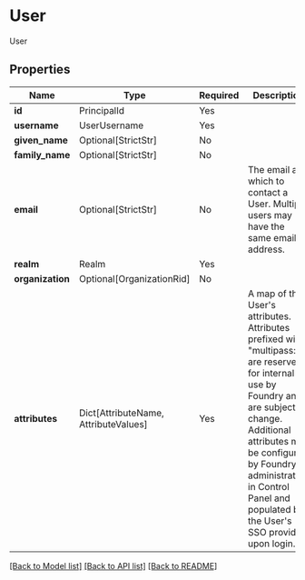 # User

User

## Properties
| Name | Type | Required | Description |
| ------------ | ------------- | ------------- | ------------- |
**id** | PrincipalId | Yes |  |
**username** | UserUsername | Yes |  |
**given_name** | Optional[StrictStr] | No |  |
**family_name** | Optional[StrictStr] | No |  |
**email** | Optional[StrictStr] | No | The email at which to contact a User. Multiple users may have the same email address. |
**realm** | Realm | Yes |  |
**organization** | Optional[OrganizationRid] | No |  |
**attributes** | Dict[AttributeName, AttributeValues] | Yes | A map of the User's attributes. Attributes prefixed with "multipass:" are reserved for internal use by Foundry and are subject to change. Additional attributes may be configured by Foundry administrators in  Control Panel and populated by the User's SSO provider upon login.  |


[[Back to Model list]](../../README.md#models-v2-link) [[Back to API list]](../../README.md#documentation-for-api-endpoints) [[Back to README]](../../README.md)
